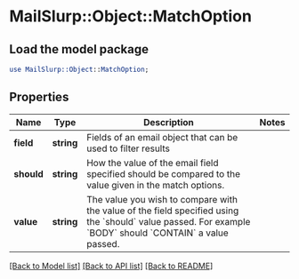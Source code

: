 # MailSlurp::Object::MatchOption

## Load the model package
```perl
use MailSlurp::Object::MatchOption;
```

## Properties
Name | Type | Description | Notes
------------ | ------------- | ------------- | -------------
**field** | **string** | Fields of an email object that can be used to filter results | 
**should** | **string** | How the value of the email field specified should be compared to the value given in the match options. | 
**value** | **string** | The value you wish to compare with the value of the field specified using the &#x60;should&#x60; value passed. For example &#x60;BODY&#x60; should &#x60;CONTAIN&#x60; a value passed. | 

[[Back to Model list]](../README#documentation-for-models) [[Back to API list]](../README#documentation-for-api-endpoints) [[Back to README]](../README)


